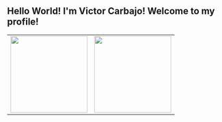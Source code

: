 <h2 align="left">Hello World! I'm Victor Carbajo! Welcome to my profile!</h2>

<table>
  <tr>
    <td>
      <a href="https://github.com/v1ih">
        <img height="180em" src="https://github-readme-stats.vercel.app/api?username=victor-carbajo-dsm&show_icons=true&theme=tokyonight&include_all_commits=true&count_private=true"/>
      </a>
    </td>
    <td>
      <a href="https://github.com/v1ih">
        <img height="180em" src="https://github-readme-stats.vercel.app/api/top-langs/?username=victor-carbajo-dsm&layout=compact&langs_count=6&theme=tokyonight"/>
      </a>
    </td>
  </tr>
</table>
